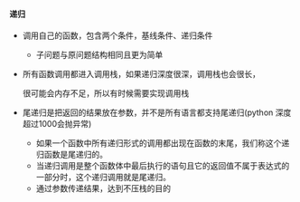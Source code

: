 #### 递归

* 调用自己的函数，包含两个条件，基线条件、递归条件

  * 子问题与原问题结构相同且更为简单

* 所有函数调用都进入调用栈，如果递归深度很深，调用栈也会很长，

  很可能会内存不足，所以有时候需要实现调用栈

* 尾递归是把返回的结果放在参数，并不是所有语言都支持尾递归(python 深度超过1000会抛异常)

  * 如果一个函数中所有递归形式的调用都出现在函数的末尾，我们称这个递归函数是尾递归的。
  * 当递归调用是整个函数体中最后执行的语句且它的返回值不属于表达式的一部分时，这个递归调用就是尾递归。
  * 通过参数传递结果，达到不压栈的目的